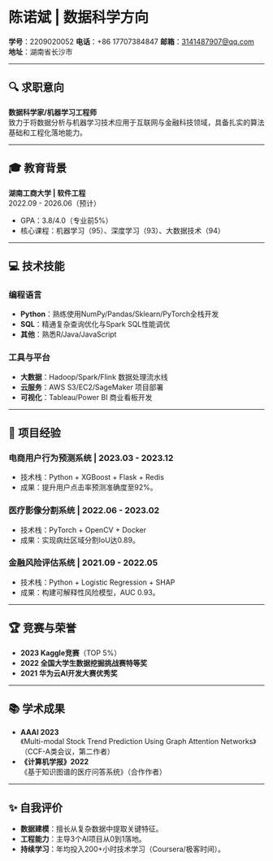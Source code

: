# 陈诺斌 | 数据科学方向

**学号**：2209020052 
**电话**：+86 17707384847
**邮箱**：3141487907@qq.com   
**地址**：湖南省长沙市  

---

## 🔍 求职意向
**数据科学家/机器学习工程师**  
致力于将数据分析与机器学习技术应用于互联网与金融科技领域，具备扎实的算法基础和工程化落地能力。

---

## 🎓 教育背景
**湖南工商大学 | 软件工程**  
2022.09 - 2026.06（预计）  
- GPA：3.8/4.0（专业前5%）  
- 核心课程：机器学习（95）、深度学习（93）、大数据技术（94）  

---

## 💻 技术技能
### 编程语言  
- **Python**：熟练使用NumPy/Pandas/Sklearn/PyTorch全栈开发  
- **SQL**：精通复杂查询优化与Spark SQL性能调优  
- **其他**：熟悉R/Java/JavaScript  

### 工具与平台  
- **大数据**：Hadoop/Spark/Flink 数据处理流水线  
- **云服务**：AWS S3/EC2/SageMaker 项目部署  
- **可视化**：Tableau/Power BI 商业看板开发  

---

## 🚀 项目经验
### 电商用户行为预测系统 | 2023.03 - 2023.12  
- 技术栈：Python + XGBoost + Flask + Redis  
- 成果：提升用户点击率预测准确度至92%。  

### 医疗影像分割系统 | 2022.06 - 2023.02  
- 技术栈：PyTorch + OpenCV + Docker  
- 成果：实现病灶区域分割IoU达0.89。  

### 金融风险评估系统 | 2021.09 - 2022.05  
- 技术栈：Python + Logistic Regression + SHAP  
- 成果：构建可解释性风险模型，AUC 0.93。  

---

## 🏆 竞赛与荣誉
- **2023 Kaggle竞赛**（TOP 5%）  
- **2022 全国大学生数据挖掘挑战赛特等奖**  
- **2021 华为云AI开发大赛优秀奖**  

---

## 📚 学术成果
- **AAAI 2023**  
  《Multi-modal Stock Trend Prediction Using Graph Attention Networks》（CCF-A类会议，第二作者）  
- **《计算机学报》2022**  
  《基于知识图谱的医疗问答系统》（合作作者）  

---

## ✨ 自我评价  
- **数据建模**：擅长从复杂数据中提取关键特征。  
- **工程能力**：主导3个AI项目从0到1落地。  
- **持续学习**：年均投入200+小时技术学习（Coursera/极客时间）。  
